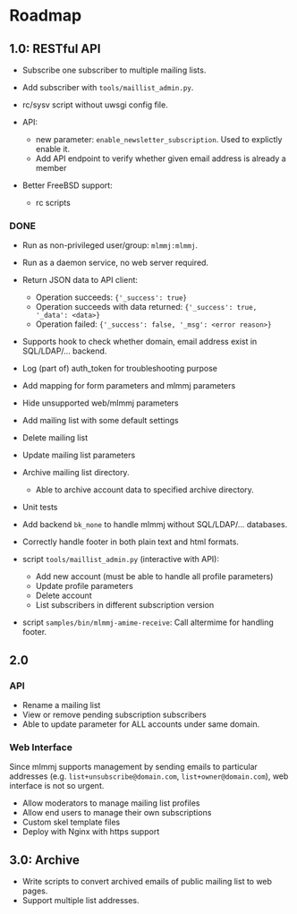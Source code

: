 # Roadmap

## 1.0: RESTful API

- Subscribe one subscriber to multiple mailing lists.
- Add subscriber with `tools/maillist_admin.py`.
- rc/sysv script without uwsgi config file.
- API:
    - new parameter: `enable_newsletter_subscription`. Used to explictly enable it.
    - Add API endpoint to verify whether given email address is already a member

- Better FreeBSD support:
    - rc scripts

### DONE

- Run as non-privileged user/group: `mlmmj:mlmmj`.
- Run as a daemon service, no web server required.
- Return JSON data to API client:
    - Operation succeeds: `{'_success': true}`
    - Operation succeeds with data returned: `{'_success': true, '_data': <data>}`
    - Operation failed: `{'_success': false, '_msg': <error reason>}`
- Supports hook to check whether domain, email address exist in SQL/LDAP/...
  backend.
- Log (part of) auth_token for troubleshooting purpose
- Add mapping for form parameters and mlmmj parameters
- Hide unsupported web/mlmmj parameters
- Add mailing list with some default settings
- Delete mailing list
- Update mailing list parameters
- Archive mailing list directory.
    - Able to archive account data to specified archive directory.
- Unit tests
- Add backend `bk_none` to handle mlmmj without SQL/LDAP/... databases.
- Correctly handle footer in both plain text and html formats.

- script `tools/maillist_admin.py` (interactive with API):
    * Add new account (must be able to handle all profile parameters)
    * Update profile parameters
    * Delete account
    * List subscribers in different subscription version

- script `samples/bin/mlmmj-amime-receive`: Call altermime for handling footer.

## 2.0

### API

- Rename a mailing list
- View or remove pending subscription subscribers
- Able to update parameter for ALL accounts under same domain.

### Web Interface

Since mlmmj supports management by sending emails to particular addresses
(e.g. `list+unsubscribe@domain.com`, `list+owner@domain.com`), web
interface is not so urgent.

- Allow moderators to manage mailing list profiles
- Allow end users to manage their own subscriptions
- Custom skel template files
- Deploy with Nginx with https support

## 3.0: Archive

- Write scripts to convert archived emails of public mailing list to web pages.
- Support multiple list addresses.
